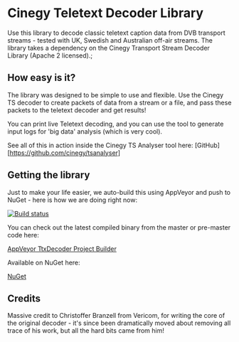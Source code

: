 # Cinegy Teletext Decoder Library

Use this library to decode classic teletext caption data from DVB transport streams - tested with UK, Swedish and Australian off-air streams. The library takes a dependency on the Cinegy Transport Stream Decoder Library (Apache 2 licensed).;

## How easy is it?

The library was designed to be simple to use and flexible. Use the Cinegy TS decoder to create packets of data from a stream or a file, and pass these packets to the teletext decoder and get results!

You can print live Teletext decoding, and you can use the tool to generate input logs for 'big data' analysis (which is very cool).

See all of this in action inside the Cinegy TS Analyser tool here: [GitHub] [https://github.com/cinegy/tsanalyser]
    
## Getting the library

Just to make your life easier, we auto-build this using AppVeyor and push to NuGet - here is how we are doing right now: 

[![Build status](https://ci.appveyor.com/api/projects/status/n3d93ssm0abw87sd?svg=true)](https://ci.appveyor.com/project/cinegy/ttxdecoder)

You can check out the latest compiled binary from the master or pre-master code here:

[AppVeyor TtxDecoder Project Builder](https://ci.appveyor.com/project/cinegy/ttxdecoder/build/artifacts)

Available on NuGet here:

[NuGet](https://www.nuget.org/packages/Cinegy.TtxDecoder/)

## Credits

Massive credit to Christoffer Branzell from Vericom, for writing the core of the original decoder - it's since been dramatically moved about removing all trace of his work, but all the hard bits came from him!
